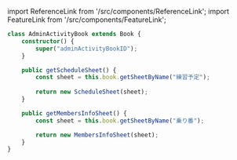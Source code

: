 import ReferenceLink from '/src/components/ReferenceLink';
import FeatureLink from '/src/components/FeatureLink';

<ReferenceLink href="/docs/attendance-management-system/reference/class/Book"/>
<FeatureLink href="/docs/attendance-management-system/feature/class/Book"/>

```ts title="/src/main.ts"
class AdminActivityBook extends Book {
    constructor() {
        super("adminActivityBookID");
    }

    public getScheduleSheet() {
        const sheet = this.book.getSheetByName("練習予定");
        
        return new ScheduleSheet(sheet);
    }

    public getMembersInfoSheet() {
        const sheet = this.book.getSheetByName("乗り番");

        return new MembersInfoSheet(sheet);
    }
}
```